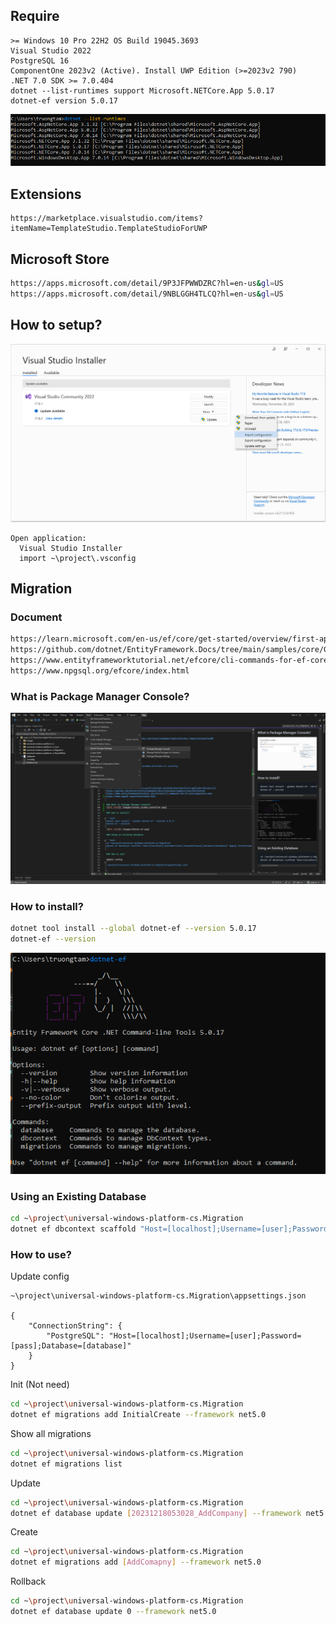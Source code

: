 ## Require

```
>= Windows 10 Pro 22H2 OS Build 19045.3693
Visual Studio 2022
PostgreSQL 16
ComponentOne 2023v2 (Active). Install UWP Edition (>=2023v2 790)
.NET 7.0 SDK >= 7.0.404
dotnet --list-runtimes support Microsoft.NETCore.App 5.0.17
dotnet-ef version 5.0.17
```
![Alt text](./images/dotnet-runtimes.png)


## Extensions

```
https://marketplace.visualstudio.com/items?itemName=TemplateStudio.TemplateStudioForUWP
```


## Microsoft Store
```bash
https://apps.microsoft.com/detail/9P3JFPWWDZRC?hl=en-us&gl=US
https://apps.microsoft.com/detail/9NBLGGH4TLCQ?hl=en-us&gl=US
```


## How to setup?

![Alt text](./images/visual_studio_installer.png)
```
Open application:
  Visual Studio Installer
  import ~\project\.vsconfig
```


## Migration

### Document

```bash
https://learn.microsoft.com/en-us/ef/core/get-started/overview/first-app?tabs=netcore-cli
https://github.com/dotnet/EntityFramework.Docs/tree/main/samples/core/GetStarted
https://www.entityframeworktutorial.net/efcore/cli-commands-for-ef-core-migration.aspx
https://www.npgsql.org/efcore/index.html
```


### What is Package Manager Console?
![Alt text](./images/console.png)

### How to install?

```bash
dotnet tool install --global dotnet-ef --version 5.0.17
dotnet-ef --version
```
![Alt text](./images/dotnet-ef.png)

### Using an Existing Database

```bash
cd ~\project\universal-windows-platform-cs.Migration
dotnet ef dbcontext scaffold "Host=[localhost];Username=[user];Password=[pass];Database=[database]" Npgsql.EntityFrameworkCore.PostgreSQL
```

### How to use?

Update config
```
~\project\universal-windows-platform-cs.Migration\appsettings.json

{
    "ConnectionString": {
        "PostgreSQL": "Host=[localhost];Username=[user];Password=[pass];Database=[database]"
    }
}
```

Init (Not need)
```bash 
cd ~\project\universal-windows-platform-cs.Migration
dotnet ef migrations add InitialCreate --framework net5.0
```

Show all migrations
```bash
cd ~\project\universal-windows-platform-cs.Migration
dotnet ef migrations list
```

Update
```bash 
cd ~\project\universal-windows-platform-cs.Migration
dotnet ef database update [20231218053028_AddCompany] --framework net5.0
```

Create
```bash
cd ~\project\universal-windows-platform-cs.Migration
dotnet ef migrations add [AddComapny] --framework net5.0
```

Rollback
```bash
cd ~\project\universal-windows-platform-cs.Migration
dotnet ef database update 0 --framework net5.0
```